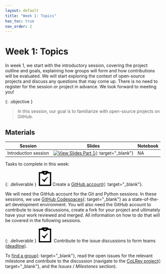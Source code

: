 ```yaml
---
layout: default
title: "Week 1: Topics"
has_toc: true
nav_order: 2
---
```


# Week 1: Topics

In week 1, we start with the introductory session, covering the project outline and goals, explaining how groups will form and how contributions will be evaluated.
We will start exploring the context of open-source projects and discuss any questions that may come up.
There is no need to register for the session or project in advance.
We look forward to meeting you!

{: .objective }
> In this session, our goal is to familiarize with open-source projects on GitHub.

## Materials

| Session               | Slides                                                                                                                             | Notebook |
|-----------------------|------------------------------------------------------------------------------------------------------------------------------------|----------|
| Introduction session  | [![View Slides Part 1](https://img.shields.io/badge/View-Slides-orange?logo=html5)](../output/01-topics_1.html){: target="_blank"} | NA       |

Tasks to complete in this week:

{: .deliverable }
![tasks logo](../assets/iconmonstr-clipboard-5.svg)Create a [GitHub account](https://github.com/signup){: target="_blank"}.

We will need the GitHub account for the Git and Python sessions.
In these sessions, we use [GitHub Codespaces](https://github.com/features/codespaces){: target="_blank"} as a state-of-the-art development environment.
You will also need the GitHub account to contribute to issue discussions, create a fork for your project and ultimately have your work reviewed and merged.
All information on how to do that will be covered in the following sessions.

{: .deliverable }
![tasks logo](../assets/iconmonstr-clipboard-5.svg) Contribute to the issue discussions to form teams ([deadline](../index.html#deliverables)).

To [find a group](https://digital-work-lab.github.io/open-source-project/output/01-topics.html#8){: target="_blank"}, read the open issues for the relevant milestone and contribute to the discussion (navigate to the [CoLRev project](https://github.com/CoLRev-Environment/colrev){: target="_blank"}, and the _Issues_ / _Milestones_ section).